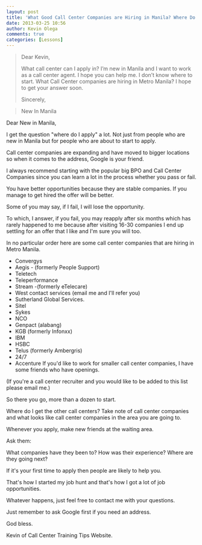 ```yaml
---
layout: post
title: 'What Good Call Center Companies are Hiring in Manila? Where Do I Apply First?'
date: 2013-03-25 10:56
author: Kevin Olega
comments: true
categories: [Lessons]
---
```

> Dear Kevin,
> 
> What call center can I apply in? I’m new in Manila and I want to work as a call center agent. I hope you can help me. I don’t know where to start. What Call Center companies are hiring in Metro Manila? I hope to get your answer soon.
> 
> Sincerely,

> New In Manila


Dear New in Manila,

I get the question "where do I apply" a lot. Not just from people who are new in Manila but for people who are about to start to apply.

Call center companies are expanding and have moved to bigger locations so when it comes to the address, Google is your friend.

I always recommend starting with the popular big BPO and Call Center Companies since you can learn a lot in the process whether you pass or fail.

You have better opportunities because they are stable companies. If you manage to get hired the offer will be better.

Some of you may say, if I fail, I will lose the opportunity. 

To which, I answer, if you fail, you may reapply after six months which has rarely happened to me because after visiting 16-30 companies I end up settling for an offer that I like and I'm sure you will too.

In no particular order here are some call center companies that are hiring in Metro Manila.

- Convergys
- Aegis - (formerly People Support)
- Teletech
- Teleperformance
- Stream -(formerly eTelecare)
- West contact services (email me and I'll refer you)
- Sutherland Global Services.
- Sitel
- Sykes
- NCO
- Genpact (alabang)
- KGB (formerly Infonxx)
- IBM
- HSBC
- Telus (formerly Ambergris)
- 24/7
- Accenture
If you'd like to work for smaller call center companies, I have some friends who have openings. 

(If you're a call center recruiter and you would like to be added to this list please email me.)

So there you go, more than a dozen to start.

Where do I get the other call centers? Take note of call center companies and what looks like call center companies in the area you are going to. 

Whenever you apply, make new friends at the waiting area. 

Ask them:

What companies have they been to?
How was their experience?
Where are they going next?

If it's your first time to apply then people are likely to help you.

That's how I started my job hunt and that's how I got a lot of job opportunities.

Whatever happens, just feel free to contact me with your questions. 

Just remember to ask Google first if you need an address.

God bless.

Kevin of Call Center Training Tips Website.
